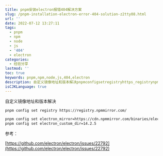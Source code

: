 ```yaml
---
title: pnpm安装electron报错404解决方案
slug: /pnpm-installation-electron-error-404-solution-z2tty08.html
url: ''
date: 2022-07-12 13:27:11
tags:
  - pnpm
  - npm
  - node
  - js
  - '404'
  - electron
categories:
  - 经验分享
lastmod: ''
toc: true
keywords: pnpm,npm,node,js,404,electron
description: 自定义镜像地址和版本解决pnpmconfigsetregistryhttps_registrynpmmirrorcompnpmconfigsetelectron_mirror=https_cdnnpmmirrorcombinarieselectronpnpmconfigsetelectron_custom_dir=参考_https_githubcomelectronelectronissues‍
isCJKLanguage: true
---
```

自定义镜像地址和版本解决

```bash
pnpm config set registry https://registry.npmmirror.com/

pnpm config set electron_mirror=https://cdn.npmmirror.com/binaries/electron/ 
pnpm config set electron_custom_dir=14.2.5
```

参考：

[https://github.com/electron/electron/issues/22792](https://github.com/electron/electron/issues/22792)

‍